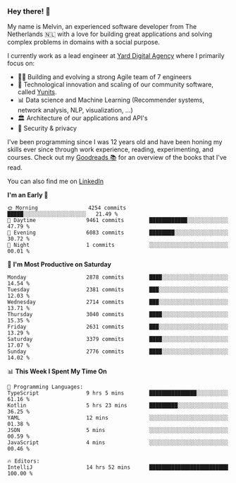 ### Hey there! 👋

My name is Melvin, an experienced software developer from The Netherlands 🇳🇱 with a love for building great applications and solving complex problems in domains with a social purpose. 

I currently work as a lead engineer at [Yard Digital Agency](https://github.com/yardinternet) where I primarily focus on:

* 👏🏼 Building and evolving a strong Agile team of 7 engineers
* 🚀 Technological innovation and scaling of our community software, called [Yunits](https://www.yunits.com/).
* 📊 Data science and Machine Learning (Recommender systems, network analysis, NLP, visualization, ...)
* 🏛 Architecture of our applications and API's
* 🔐 Security & privacy

I've been programming since I was 12 years old and have been honing my skills ever since through work experience, reading, experimenting, and courses.
Check out my [Goodreads 📚](https://goodreads.com/melvinkoopmans) for an overview of the books that I've read. 

You can also find me on [LinkedIn](https://www.linkedin.com/in/melvinkoopmans)

<!--START_SECTION:waka-->
**I'm an Early 🐤** 

```text
🌞 Morning                4254 commits        █████░░░░░░░░░░░░░░░░░░░░   21.49 % 
🌆 Daytime                9461 commits        ████████████░░░░░░░░░░░░░   47.79 % 
🌃 Evening                6083 commits        ████████░░░░░░░░░░░░░░░░░   30.72 % 
🌙 Night                  1 commits           ░░░░░░░░░░░░░░░░░░░░░░░░░   00.01 % 
```
📅 **I'm Most Productive on Saturday** 

```text
Monday                   2878 commits        ████░░░░░░░░░░░░░░░░░░░░░   14.54 % 
Tuesday                  2381 commits        ███░░░░░░░░░░░░░░░░░░░░░░   12.03 % 
Wednesday                2714 commits        ███░░░░░░░░░░░░░░░░░░░░░░   13.71 % 
Thursday                 3040 commits        ████░░░░░░░░░░░░░░░░░░░░░   15.35 % 
Friday                   2631 commits        ███░░░░░░░░░░░░░░░░░░░░░░   13.29 % 
Saturday                 3379 commits        ████░░░░░░░░░░░░░░░░░░░░░   17.07 % 
Sunday                   2776 commits        ████░░░░░░░░░░░░░░░░░░░░░   14.02 % 
```


📊 **This Week I Spent My Time On** 

```text
💬 Programming Languages: 
TypeScript               9 hrs 5 mins        ███████████████░░░░░░░░░░   61.16 % 
Kotlin                   5 hrs 23 mins       █████████░░░░░░░░░░░░░░░░   36.25 % 
YAML                     12 mins             ░░░░░░░░░░░░░░░░░░░░░░░░░   01.38 % 
JSON                     5 mins              ░░░░░░░░░░░░░░░░░░░░░░░░░   00.59 % 
JavaScript               4 mins              ░░░░░░░░░░░░░░░░░░░░░░░░░   00.46 % 

🔥 Editors: 
IntelliJ                 14 hrs 52 mins      █████████████████████████   100.00 % 
```


<!--END_SECTION:waka-->
